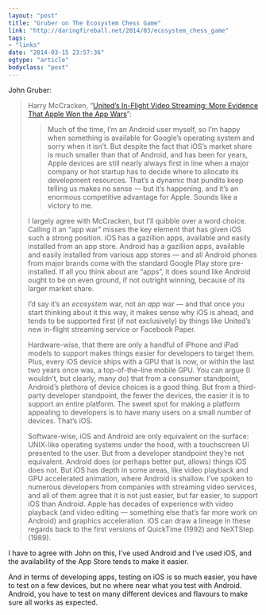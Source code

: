 ```yaml
---
layout: "post"
title: "Gruber on The Ecosystem Chess Game"
link: "http://daringfireball.net/2014/03/ecosystem_chess_game"
tags: 
- "links"
date: "2014-03-15 23:57:36"
ogtype: "article"
bodyclass: "post"
---
```


John Gruber:

> Harry McCracken, “[United’s In-Flight Video Streaming: More Evidence That Apple Won the App Wars](http://time.com/23605/uniteds-in-flight-video-streaming-more-evidence-that-apple-won-the-app-wars/)”:
> 
> > Much of the time, I’m an Android user myself, so I’m happy when something is available for Google’s operating system and sorry when it isn’t. But despite the fact that iOS’s market share is much smaller than that of Android, and has been for years, Apple devices are still nearly always first in line when a major company or hot startup has to decide where to allocate its development resources. That’s a dynamic that pundits keep telling us makes no sense — but it’s happening, and it’s an enormous competitive advantage for Apple. Sounds like a victory to me.
> 
> I largely agree with McCracken, but I’ll quibble over a word choice. Calling it an “app war” misses the key element that has given iOS such a strong position. iOS has a gazillion apps, available and easily installed from an app store. Android has a gazillion apps, available and easily installed from various app stores — and all Android phones from major brands come with the standard Google Play store pre-installed. If all you think about are “apps”, it does sound like Android ought to be on even ground, if not outright winning, because of its larger market share.
> 
> I’d say it’s an *ecosystem* war, not an *app* war — and that once you start thinking about it this way, it makes sense why iOS is ahead, and tends to be supported first (if not exclusively) by things like United’s new in-flight streaming service or Facebook Paper.
> 
> Hardware-wise, that there are only a handful of iPhone and iPad models to support makes things easier for developers to target them. Plus, every iOS device ships with a GPU that is now, or within the last two years once was, a top-of-the-line mobile GPU. You can argue (I wouldn’t, but clearly, many do) that from a consumer standpoint, Android’s plethora of device choices is a good thing. But from a third-party developer standpoint, the fewer the devices, the easier it is to support an entire platform. The sweet spot for making a platform appealing to developers is to have many users on a small number of devices. That’s iOS.
> 
> Software-wise, iOS and Android are only equivalent on the surface: UNIX-like operating systems under the hood, with a touchscreen UI presented to the user. But from a developer standpoint they’re not equivalent. Android does (or perhaps better put, allows) things iOS does not. But iOS has depth in some areas, like video playback and GPU accelerated animation, where Android is shallow. I’ve spoken to numerous developers from companies with streaming video services, and all of them agree that it is not just easier, but far easier, to support iOS than Android. Apple has decades of experience with video playback (and video editing — something else that’s far more work on Android) and graphics acceleration. iOS can draw a lineage in these regards back to the first versions of QuickTime (1992) and NeXTStep (1989).

I have to agree with John on this, I’ve used Android and I’ve used iOS, and the availability of the App Store tends to make it easier.

And in terms of developing apps, testing on iOS is so much easier, you have to test on a few devices, but no where near what you test with Android. Android, you have to test on many different devices and flavours to make sure all works as expected.